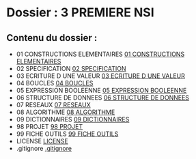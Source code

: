 # Dossier : 3 PREMIERE NSI
 
 ## Contenu du dossier : 
- 01 CONSTRUCTIONS ELEMENTAIRES [01 CONSTRUCTIONS ELEMENTAIRES](./01_CONSTRUCTIONS_ELEMENTAIRES)
- 02 SPECIFICATION [02 SPECIFICATION](./02_SPECIFICATION)
- 03 ECRITURE D UNE VALEUR [03 ECRITURE D UNE VALEUR](./03_ECRITURE_D_UNE_VALEUR)
- 04 BOUCLES [04 BOUCLES](./04_BOUCLES)
- 05 EXPRESSION BOOLEENNE [05 EXPRESSION BOOLEENNE](./05_EXPRESSION_BOOLEENNE)
- 06 STRUCTURE DE DONNEES [06 STRUCTURE DE DONNEES](./06_STRUCTURE_DE_DONNEES)
- 07 RESEAUX [07 RESEAUX](./07_RESEAUX)
- 08 ALGORITHME [08 ALGORITHME](./08_ALGORITHME)
- 09 DICTIONNAIRES [09 DICTIONNAIRES](./09_DICTIONNAIRES)
- 98 PROJET [98 PROJET](./98_PROJET)
- 99 FICHE OUTILS [99 FICHE OUTILS](./99_FICHE_OUTILS)
- LICENSE [LICENSE](./LICENSE)
- .gitignore [.gitignore](./.gitignore)
